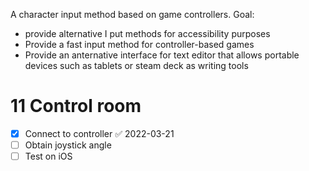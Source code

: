 
A character input method based on game controllers. Goal:
- provide alternative I put methods for accessibility purposes
- Provide a fast input method for controller-based games
- Provide an anternative interface for text editor that allows portable devices such as tablets or steam deck as writing tools


# 11 Control room

- [x] Connect to controller ✅ 2022-03-21
- [ ] Obtain joystick angle
- [ ] Test on iOS 